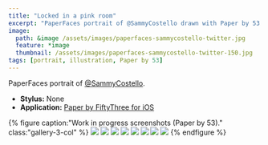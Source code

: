 ```yaml
---
title: "Locked in a pink room"
excerpt: "PaperFaces portrait of @SammyCostello drawn with Paper by 53 on an iPad."
image: 
  path: &image /assets/images/paperfaces-sammycostello-twitter.jpg 
  feature: *image
  thumbnail: /assets/images/paperfaces-sammycostello-twitter-150.jpg
tags: [portrait, illustration, Paper by 53]
---
```


PaperFaces portrait of [@SammyCostello](https://twitter.com/SammyCostello).

* **Stylus:** None
* **Application:** [Paper by FiftyThree for iOS](http://www.fiftythree.com/paper)

{% figure caption:"Work in progress screenshots (Paper by 53)." class:"gallery-3-col" %}
[![](/assets/images/paperfaces-sammycostello-process-1-600.jpg)](/assets/images/paperfaces-sammycostello-process-1-lg.jpg)
[![](/assets/images/paperfaces-sammycostello-process-2-600.jpg)](/assets/images/paperfaces-sammycostello-process-2-lg.jpg)
[![](/assets/images/paperfaces-sammycostello-process-3-600.jpg)](/assets/images/paperfaces-sammycostello-process-3-lg.jpg)
[![](/assets/images/paperfaces-sammycostello-process-4-600.jpg)](/assets/images/paperfaces-sammycostello-process-4-lg.jpg)
[![](/assets/images/paperfaces-sammycostello-process-5-600.jpg)](/assets/images/paperfaces-sammycostello-process-5-lg.jpg)
[![](/assets/images/paperfaces-sammycostello-process-6-600.jpg)](/assets/images/paperfaces-sammycostello-process-6-lg.jpg)
[![](/assets/images/paperfaces-sammycostello-process-7-600.jpg)](/assets/images/paperfaces-sammycostello-process-7-lg.jpg)
[![](/assets/images/paperfaces-sammycostello-process-8-600.jpg)](/assets/images/paperfaces-sammycostello-process-8-lg.jpg)
{% endfigure %}
